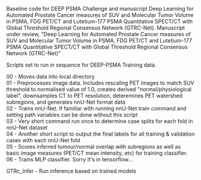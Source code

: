 Baseline code for DEEP PSMA Challenge and manuscript Deep Learning for Automated Prostate Cancer measures of SUV and Molecular Tumor Volume in PSMA, FDG PET/CT and Lutetium-177 PSMA Quantitative SPECT/CT with Global Threshold Regional Consensus Network (GTRC-Net).
Manuscript under review, "Deep Learning for Automated Prostate Cancer measures of SUV and Molecular Tumor Volume in PSMA, FDG PET/CT and Lutetium-177 PSMA Quantitative SPECT/CT with Global Threshold Regional Consensus Network (GTRC-Net)"



Scripts set to run in sequence for DEEP-PSMA Training data. 

00 - Moves data into local directory  
01 - Preprocesses image data. Includes rescaling PET images to match SUV threshold to normalised value of 1.0, creates derived "normal/physiological label", downsamples CT to PET resolution, deteremines PET watershed subregions, and generates nnU-Net format data  
02 - Trains nnU-Net. If familiar with running nnU-Net train command and setting path variables can be done without this script  
03 - Very short command run once to determine case splits for each fold in nnU-Net dataset  
04 - Another short script to output the final labels for all training & validation cases with each nnU-Net fold  
05 - Scores inferred tumour/normal overlap with subregions as well as basic image measures (PET/CT mean intensity, etc) for training classifier.  
06 - Trains MLP classifier. Sorry it's in tensorflow...  
  
GTRc_Infer - Run inference based on trained models  
